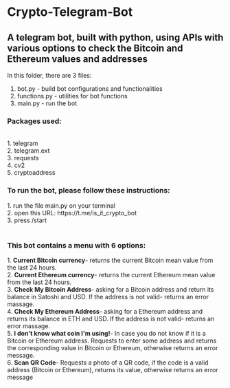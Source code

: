 # Crypto-Telegram-Bot
<h2>A telegram bot, built with python, using APIs with various options to check the Bitcoin and Ethereum values and addresses</h2>

In this folder, there are 3 files:
1. bot.py - build bot configurations and functionalities
2. functions.py - utilities for bot functions
3. main.py - run the bot

<h3>Packages used:</h3><br>
1. telegram<br>
2. telegram.ext<br>
3. requests<br>
4. cv2<br>
5. cryptoaddress<br>

<h3>To run the bot, please follow these instructions:</h3>
1. run the file main.py on your terminal<br>
2. open this URL: https://t.me/is_it_crypto_bot <br>
3. press /start
<br><br>
<h3>This bot contains a menu with 6 options:<br></h3>
1. <b>Current Bitcoin currency</b>- returns the current Bitcoin mean value from the last 24 hours.<br>
2. <b>Current Ethereum currency</b>- returns the current Ethereum mean value from the last 24 hours.<br>
3. <b>Check My Bitcoin Address</b>- asking for a Bitcoin address and return its balance in Satoshi and USD. If the address is not valid- returns an error massage.<br>  
4. <b>Check My Ethereum Address</b>- asking for a Ethereum address and returns its balance in ETH and USD. If the address is not valid- returns an error massage.<br>
5. <b>I don't know what coin I'm using!</b>- In case you do not know if it is a Bitcoin or Ethereum address. Requests to enter some address and returns the corresponding value in Bitcoin or Ethereum, otherwise returns an error message.<br>
6. <b>Scan QR Code</b>- Requests a photo of a QR code, if the code is a valid address (Bitcoin or Ethereum), returns its value, otherwise returns an error message

